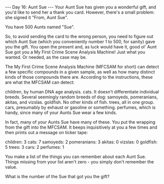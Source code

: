 
--- Day 16: Aunt Sue ---
Your Aunt Sue has given you a wonderful gift, and you'd like to send her a thank you card.  However, there's a small problem: she signed it "From, Aunt Sue".


You have 500 Aunts named "Sue".


So, to avoid sending the card to the wrong person, you need to figure out which Aunt Sue (which you conveniently number 1 to 500, for sanity) gave you the gift.  You open the present and, as luck would have it, good ol' Aunt Sue got you a My First Crime Scene Analysis Machine!  Just what you wanted.  Or needed, as the case may be.


The My First Crime Scene Analysis Machine (MFCSAM for short) can detect a few specific compounds in a given sample, as well as how many distinct kinds of those compounds there are. According to the instructions, these are what the MFCSAM can detect:



children, by human DNA age analysis.
cats.  It doesn't differentiate individual breeds.
Several seemingly random breeds of dog: samoyeds, pomeranians, akitas, and vizslas.
goldfish.  No other kinds of fish.
trees, all in one group.
cars, presumably by exhaust or gasoline or something.
perfumes, which is handy, since many of your Aunts Sue wear a few kinds.



In fact, many of your Aunts Sue have many of these.  You put the wrapping from the gift into the MFCSAM.  It beeps inquisitively at you a few times and then prints out a message on ticker tape:


children: 3
cats: 7
samoyeds: 2
pomeranians: 3
akitas: 0
vizslas: 0
goldfish: 5
trees: 3
cars: 2
perfumes: 1



You make a list of the things you can remember about each Aunt Sue.  Things missing from your list aren't zero - you simply don't remember the value.


What is the number of the Sue that got you the gift?

